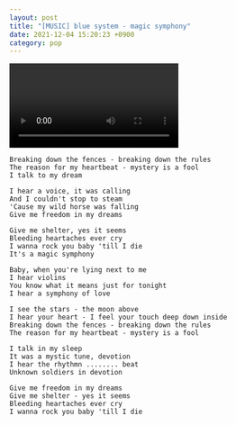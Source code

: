 ```yaml
---
layout: post
title: "[MUSIC] blue system - magic symphony"
date: 2021-12-04 15:20:23 +0900
category: pop
---
```


<div class="video-container">
    <video id="player" class="video-js vjs-default-skin vjs-big-play-centered" data-json="/public/json/pop/blue system - magic symphony.json"></video>
</div>

```
Breaking down the fences - breaking down the rules
The reason for my heartbeat - mystery is a fool
I talk to my dream
 
I hear a voice, it was calling
And I couldn't stop to steam
'Cause my wild horse was falling
Give me freedom in my dreams
 
Give me shelter, yes it seems
Bleeding heartaches ever cry
I wanna rock you baby 'till I die
It's a magic symphony
 
Baby, when you're lying next to me
I hear violins
You know what it means just for tonight
I hear a symphony of love
 
I see the stars - the moon above
I hear your heart - I feel your touch deep down inside
Breaking down the fences - breaking down the rules
The reason for my heartbeat - mystery is a fool
 
I talk in my sleep
It was a mystic tune, devotion
I hear the rhythmn ........ beat
Unknown soldiers in devotion
 
Give me freedom in my dreams
Give me shelter - yes it seems
Bleeding heartaches ever cry
I wanna rock you baby 'till I die
```